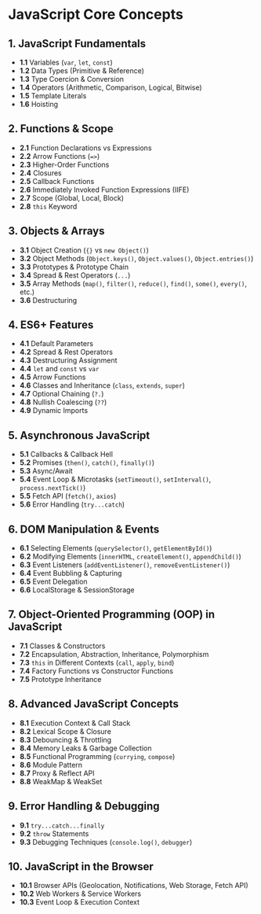 # JavaScript Core Concepts

## 1. JavaScript Fundamentals
- **1.1** Variables (`var`, `let`, `const`)
- **1.2** Data Types (Primitive & Reference)
- **1.3** Type Coercion & Conversion
- **1.4** Operators (Arithmetic, Comparison, Logical, Bitwise)
- **1.5** Template Literals
- **1.6** Hoisting

## 2. Functions & Scope
- **2.1** Function Declarations vs Expressions
- **2.2** Arrow Functions (`=>`)
- **2.3** Higher-Order Functions
- **2.4** Closures
- **2.5** Callback Functions
- **2.6** Immediately Invoked Function Expressions (IIFE)
- **2.7** Scope (Global, Local, Block)
- **2.8** `this` Keyword

## 3. Objects & Arrays
- **3.1** Object Creation (`{}` vs `new Object()`)
- **3.2** Object Methods (`Object.keys()`, `Object.values()`, `Object.entries()`)
- **3.3** Prototypes & Prototype Chain
- **3.4** Spread & Rest Operators (`...`)
- **3.5** Array Methods (`map()`, `filter()`, `reduce()`, `find()`, `some()`, `every()`, etc.)
- **3.6** Destructuring

## 4. ES6+ Features
- **4.1** Default Parameters
- **4.2** Spread & Rest Operators
- **4.3** Destructuring Assignment
- **4.4** `let` and `const` vs `var`
- **4.5** Arrow Functions
- **4.6** Classes and Inheritance (`class`, `extends`, `super`)
- **4.7** Optional Chaining (`?.`)
- **4.8** Nullish Coalescing (`??`)
- **4.9** Dynamic Imports

## 5. Asynchronous JavaScript
- **5.1** Callbacks & Callback Hell
- **5.2** Promises (`then()`, `catch()`, `finally()`)
- **5.3** Async/Await
- **5.4** Event Loop & Microtasks (`setTimeout()`, `setInterval()`, `process.nextTick()`)
- **5.5** Fetch API (`fetch()`, `axios`)
- **5.6** Error Handling (`try...catch`)

## 6. DOM Manipulation & Events
- **6.1** Selecting Elements (`querySelector()`, `getElementById()`)
- **6.2** Modifying Elements (`innerHTML`, `createElement()`, `appendChild()`)
- **6.3** Event Listeners (`addEventListener()`, `removeEventListener()`)
- **6.4** Event Bubbling & Capturing
- **6.5** Event Delegation
- **6.6** LocalStorage & SessionStorage

## 7. Object-Oriented Programming (OOP) in JavaScript
- **7.1** Classes & Constructors
- **7.2** Encapsulation, Abstraction, Inheritance, Polymorphism
- **7.3** `this` in Different Contexts (`call`, `apply`, `bind`)
- **7.4** Factory Functions vs Constructor Functions
- **7.5** Prototype Inheritance

## 8. Advanced JavaScript Concepts
- **8.1** Execution Context & Call Stack
- **8.2** Lexical Scope & Closure
- **8.3** Debouncing & Throttling
- **8.4** Memory Leaks & Garbage Collection
- **8.5** Functional Programming (`currying`, `compose`)
- **8.6** Module Pattern
- **8.7** Proxy & Reflect API
- **8.8** WeakMap & WeakSet

## 9. Error Handling & Debugging
- **9.1** `try...catch...finally`
- **9.2** `throw` Statements
- **9.3** Debugging Techniques (`console.log()`, `debugger`)

## 10. JavaScript in the Browser
- **10.1** Browser APIs (Geolocation, Notifications, Web Storage, Fetch API)
- **10.2** Web Workers & Service Workers
- **10.3** Event Loop & Execution Context
